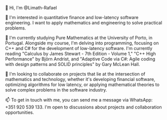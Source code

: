👋 Hi, I'm @Limath-Rafael

👀 I'm interested in quantitative finance and low-latency software engineering. I want to apply mathematics and engineering to solve practical problems.

🌱 I'm currently studying Pure Mathematics at the University of Porto, in Portugal. Alongside my course, I'm delving into programming, focusing on C++ and C# for the development of low-latency software. I'm currently reading "Calculus by James Stewart - 7th Edition - Volume 1," "C++ High Performance" by Björn Andrist, and "Adaptive Code via C#: Agile coding with design patterns and SOLID principles" by Gary McLean Hall.

💞️ I'm looking to collaborate on projects that lie at the intersection of mathematics and technology, whether it's developing financial software, optimizing algorithms for low latency, or applying mathematical theories to solve complex problems in the software industry.

📫 To get in touch with me, you can send me a message via WhatsApp: +351 920 539 133. I'm open to discussions about projects and collaboration opportunities.
